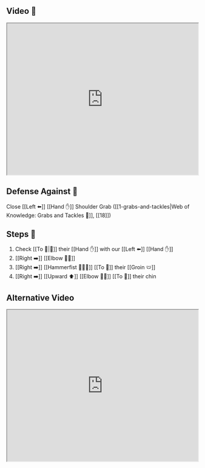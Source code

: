 ## Video 🎥

<iframe src="https://www.youtube.com/embed/zFfM4K0JREA" width="100%" height="400"></iframe>

## Defense Against 🤺

Close [[Left ⬅️]] [[Hand ✋]] Shoulder Grab ([[1-grabs-and-tackles|Web of Knowledge: Grabs and Tackles 🤝]], [[18]])

## Steps 👣

1. Check [[To 🎯|🎯]] their [[Hand ✋]] with our [[Left ⬅️]] [[Hand ✋]]
2. [[Right ➡️]] [[Elbow 💪💥]]
3. [[Right ➡️]] [[Hammerfist 🔨✊💥]] [[To 🎯]] their [[Groin 🩲]]
4. [[Right ➡️]] [[Upward ⬆️]] [[Elbow 💪💥]] [[To 🎯]] their chin

## Alternative Video

<iframe src="https://www.youtube.com/embed/IXZ6kr4VHQw?start=176&end=185" width="100%" height="400"></iframe>
